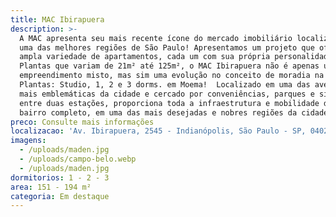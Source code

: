 ```yaml
---
title: MAC Ibirapuera
description: >-
  A MAC apresenta seu mais recente ícone do mercado imobiliário localizado em
  uma das melhores regiões de São Paulo! Apresentamos um projeto que oferece uma
  ampla variedade de apartamentos, cada um com sua própria personalidade.
  Plantas que variam de 21m² até 125m², o MAC Ibirapuera não é apenas um
  empreendimento misto, mas sim uma evolução no conceito de moradia na região! 
  Plantas: Studio, 1, 2 e 3 dorms. em Moema!  Localizado em uma das avenidas
  mais emblemáticas da cidade e cercado por conveniências, parques e situado
  entre duas estações, proporciona toda a infraestrutura e mobilidade de um
  bairro completo, em uma das mais desejadas e nobres regiões da cidade!
preco: Consulte mais informações
localizacao: 'Av. Ibirapuera, 2545 - Indianópolis, São Paulo - SP, 04029-200, Brasil'
imagens:
  - /uploads/maden.jpg
  - /uploads/campo-belo.webp
  - /uploads/maden.jpg
dormitorios: 1 - 2 - 3
area: 151 - 194 m²
categoria: Em destaque
---
```


